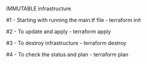 IMMUTABLE infrastructure 

#1 - Starting with running the main.tf file - terraform init

#2 - To update and apply - terraform apply

#3 - To destroy infrastructure - terraform destroy

#4 - To check the status and plan - terraform plan
 